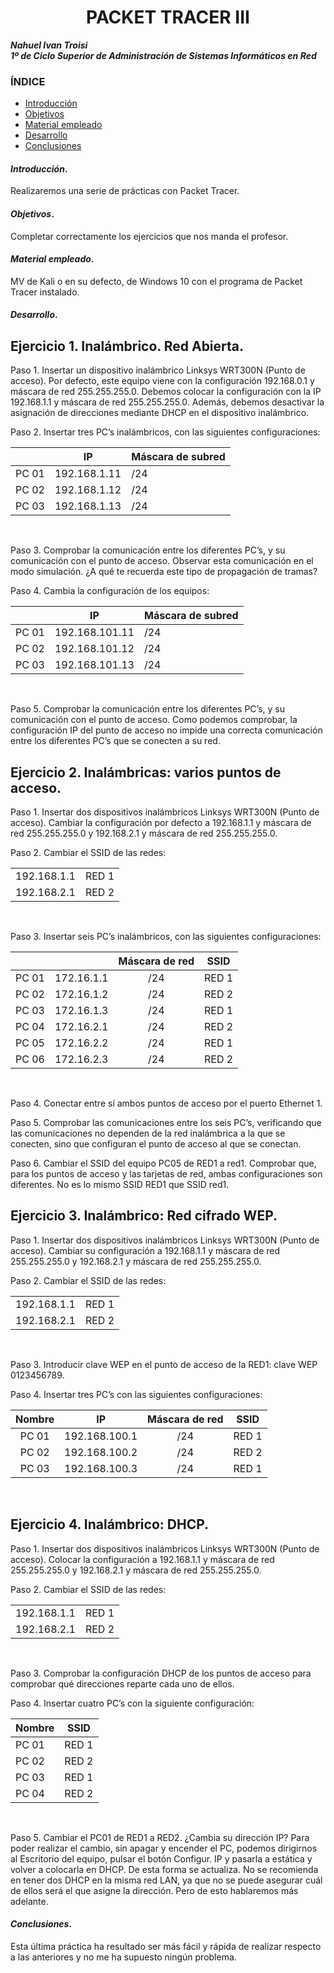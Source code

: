 
<center>

# PACKET TRACER III


</center>

***Nahuel Ivan Troisi*** <br>
***1º de Ciclo Superior de Administración de Sistemas Informáticos en Red*** 

### ÍNDICE

+ [Introducción](#id1)
+ [Objetivos](#id2)
+ [Material empleado](#id3)
+ [Desarrollo](#id4)
+ [Conclusiones](#id5)


#### ***Introducción***. <a name="id1"></a>

Realizaremos una serie de prácticas con Packet Tracer.

#### ***Objetivos***. <a name="id2"></a>

Completar correctamente los ejercicios que nos manda el profesor.

#### ***Material empleado***. <a name="id3"></a>

MV de Kali o en su defecto, de Windows 10 con el programa de Packet Tracer instalado. 

#### ***Desarrollo***. <a name="id4"></a>

## Ejercicio 1. Inalámbrico. Red Abierta.

Paso 1. Insertar un dispositivo inalámbrico Linksys WRT300N (Punto de acceso). Por
defecto, este equipo viene con la configuración 192.168.0.1 y máscara de red
255.255.255.0. Debemos colocar la configuración con la IP 192.168.1.1 y máscara de
red 255.255.255.0. Además, debemos desactivar la asignación de direcciones
mediante DHCP en el dispositivo inalámbrico. <br>

Paso 2. Insertar tres PC’s inalámbricos, con las siguientes configuraciones: <br>

|       | IP           | Máscara de subred |
|-------|--------------|-------------------|
| PC 01 | 192.168.1.11 | /24               |
| PC 02 | 192.168.1.12 | /24               |
| PC 03 | 192.168.1.13 | /24               |

<br>

Paso 3. Comprobar la comunicación entre los diferentes PC’s, y su comunicación con
el punto de acceso. Observar esta comunicación en el modo simulación. ¿A qué te
recuerda este tipo de propagación de tramas? <br>

Paso 4. Cambia la configuración de los equipos: <br>

|       | IP             | Máscara de subred |
|-------|----------------|-------------------|
| PC 01 | 192.168.101.11 | /24               |
| PC 02 | 192.168.101.12 | /24               |
| PC 03 | 192.168.101.13 | /24               |

<br>


Paso 5. Comprobar la comunicación entre los diferentes PC’s, y su comunicación con
el punto de acceso. Como podemos comprobar, la configuración IP del punto de
acceso no impide una correcta comunicación entre los diferentes PC’s que se conecten
a su red. <br>


## Ejercicio 2. Inalámbricas: varios puntos de acceso.

Paso 1. Insertar dos dispositivos inalámbricos Linksys WRT300N (Punto de acceso).
Cambiar la configuración por defecto a 192.168.1.1 y máscara de red 255.255.255.0 y
192.168.2.1 y máscara de red 255.255.255.0. <br>

Paso 2. Cambiar el SSID de las redes: <br>

|             |       |
|-------------|-------|
| 192.168.1.1 | RED 1 |
| 192.168.2.1 | RED 2 |

<br>


Paso 3. Insertar seis PC’s inalámbricos, con las siguientes configuraciones: <br>

|       |            | Máscara de red |  SSID |
|:-----:|:----------:|:--------------:|:-----:|
| PC 01 | 172.16.1.1 |       /24      | RED 1 |
| PC 02 | 172.16.1.2 |       /24      | RED 2 |
| PC 03 | 172.16.1.3 |       /24      | RED 1 |
| PC 04 | 172.16.2.1 |       /24      | RED 2 |
| PC 05 | 172.16.2.2 |       /24      | RED 1 |
| PC 06 | 172.16.2.3 |       /24      | RED 2 |

<br>


Paso 4. Conectar entre sí ambos puntos de acceso por el puerto Ethernet 1. <br>

Paso 5. Comprobar las comunicaciones entre los seis PC’s, verificando que las
comunicaciones no dependen de la red inalámbrica a la que se conecten, sino que
configuran el punto de acceso al que se conectan. <br>

Paso 6. Cambiar el SSID del equipo PC05 de RED1 a red1. Comprobar que, para los
puntos de acceso y las tarjetas de red, ambas configuraciones son diferentes. No es lo
mismo SSID RED1 que SSID red1. <br>



## Ejercicio 3. Inalámbrico: Red cifrado WEP.

Paso 1. Insertar dos dispositivos inalámbricos Linksys WRT300N (Punto de acceso).
Cambiar su configuración a 192.168.1.1 y máscara de red 255.255.255.0 y 192.168.2.1
y máscara de red 255.255.255.0. <br>

Paso 2. Cambiar el SSID de las redes: <br>

|             |       |
|-------------|-------|
| 192.168.1.1 | RED 1 |
| 192.168.2.1 | RED 2 |

<br>


Paso 3. Introducir clave WEP en el punto de acceso de la RED1: clave WEP
0123456789. <br>

Paso 4. Insertar tres PC’s con las siguientes configuraciones: <br>

| Nombre |       IP      | Máscara de red |  SSID |
|:------:|:-------------:|:--------------:|:-----:|
|  PC 01 | 192.168.100.1 |       /24      | RED 1 |
|  PC 02 | 192.168.100.2 |       /24      | RED 2 |
|  PC 03 | 192.168.100.3 |       /24      | RED 1 |

<br>


## Ejercicio 4. Inalámbrico: DHCP.

Paso 1. Insertar dos dispositivos inalámbricos Linksys WRT300N (Punto de acceso).
Colocar la configuración a 192.168.1.1 y máscara de red 255.255.255.0 y 192.168.2.1 y
máscara de red 255.255.255.0. <br>

Paso 2. Cambiar el SSID de las redes: <br>

|             |       |
|-------------|-------|
| 192.168.1.1 | RED 1 |
| 192.168.2.1 | RED 2 |

<br>

Paso 3. Comprobar la configuración DHCP de los puntos de acceso para comprobar
qué direcciones reparte cada uno de ellos. <br>

Paso 4. Insertar cuatro PC’s con la siguiente configuración: <br>

| Nombre | SSID  |
|--------|-------|
| PC 01  | RED 1 |
| PC 02  | RED 2 |
| PC 03  | RED 1 |
| PC 04  | RED 2 |

<br>


Paso 5. Cambiar el PC01 de RED1 a RED2. ¿Cambia su dirección IP? Para poder
realizar el cambio, sin apagar y encender el PC, podemos dirigirnos al Escritorio del
equipo, pulsar el botón Configur. IP y pasarla a estática y volver a colocarla en DHCP.
De esta forma se actualiza. No se recomienda en tener dos DHCP en la misma red LAN,
ya que no se puede asegurar cuál de ellos será el que asigne la dirección. Pero de esto
hablaremos más adelante.



#### ***Conclusiones***. <a name="id5"></a>

Esta última práctica ha resultado ser más fácil y rápida de realizar respecto a las anteriores y no me ha supuesto ningún problema. 
